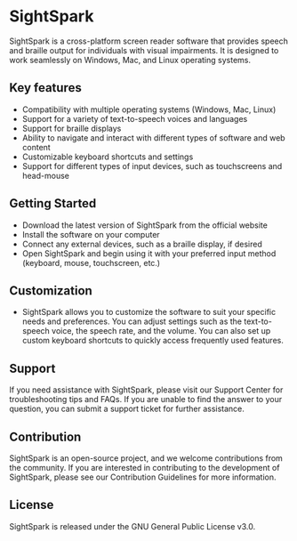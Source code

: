 # SightSpark
SightSpark is a cross-platform screen reader software that provides speech and braille output for individuals with visual impairments. It is designed to work seamlessly on Windows, Mac, and Linux operating systems.

## Key features
* Compatibility with multiple operating systems (Windows, Mac, Linux)
* Support for a variety of text-to-speech voices and languages
* Support for braille displays
* Ability to navigate and interact with different types of software and web content
* Customizable keyboard shortcuts and settings
* Support for different types of input devices, such as touchscreens and head-mouse
## Getting Started
* Download the latest version of SightSpark from the official website
* Install the software on your computer
* Connect any external devices, such as a braille display, if desired
* Open SightSpark and begin using it with your preferred input method (keyboard, mouse, touchscreen, etc.)
## Customization
* SightSpark allows you to customize the software to suit your specific needs and preferences. You can adjust settings such as the text-to-speech voice, the speech rate, and the volume. You can also set up custom keyboard shortcuts to quickly access frequently used features.

## Support
If you need assistance with SightSpark, please visit our Support Center for troubleshooting tips and FAQs. If you are unable to find the answer to your question, you can submit a support ticket for further assistance.

## Contribution
SightSpark is an open-source project, and we welcome contributions from the community. If you are interested in contributing to the development of SightSpark, please see our Contribution Guidelines for more information.

## License
SightSpark is released under the GNU General Public License v3.0.
